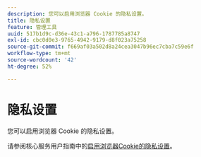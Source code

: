 ```yaml
---
description: 您可以启用浏览器 Cookie 的隐私设置。
title: 隐私设置
feature: 管理工具
uuid: 517b1d9c-d36e-43c1-a796-1787785a8747
exl-id: cbc0d0e3-9765-4942-9179-d8f023a75258
source-git-commit: f669af03a502d8a24cea3047b96ec7cba7c59e6f
workflow-type: tm+mt
source-wordcount: '42'
ht-degree: 52%

---
```


# 隐私设置

您可以启用浏览器 Cookie 的隐私设置。

请参阅核心服务用户指南中的[启用浏览器Cookie的隐私设置](https://experienceleague.adobe.com/docs/core-services/interface/ec-cookies/browser-cookie-settings.html)。
